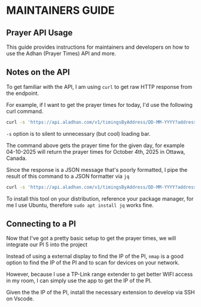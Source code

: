 # MAINTAINERS GUIDE

## Prayer API Usage

This guide provides instructions for maintainers and developers on how to use the Adhan (Prayer Times) API and more.

## Notes on the API

To get familiar with the API, I am using `curl` to get raw HTTP response from the endpoint.

For example, if I want to get the prayer times for today, I'd use the following curl command.

```sh
curl -s 'https://api.aladhan.com/v1/timingsByAddress/DD-MM-YYYY?address=Canada,Ottowa&method=1'
```

`-s` option is to silent to unnecessary (but cool) loading bar.

The command above gets the prayer time for the given day, for example 04-10-2025 will return the prayer times for October 4th, 2025 in Ottawa, Canada.

Since the response is a JSON message that's poorly formatted, I pipe the result of this command to a JSON formatter via `jq`

```sh
curl -s 'https://api.aladhan.com/v1/timingsByAddress/DD-MM-YYYY?address=Canada,Ottowa&method=1' | jq
```

To install this tool on your distribution, reference your package manager, for me I use Ubuntu, therefore `sudo apt install jq` works fine.

## Connecting to a PI

Now that I've got a pretty basic setup to get the prayer times, we will integrate our PI 5 into the project

Instead of using a external display to find the IP of the PI, `nmap` is a good option to find the IP of the PI and to scan for devices on your network.

However, because I use a TP-Link range extender to get better WIFI access in my room, I can simply use the app to get the IP of the PI.

Given the the IP of the PI, install the necessary extension to develop via SSH on Vscode.
